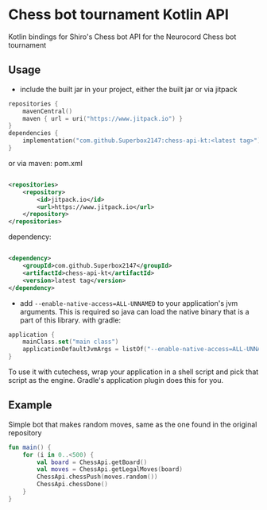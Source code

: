 # Chess bot tournament Kotlin API
Kotlin bindings for Shiro's Chess bot API for the Neurocord Chess bot tournament

## Usage
- include the built jar in your project, either the built jar or via jitpack

```kotlin
repositories {
    mavenCentral()
    maven { url = uri("https://www.jitpack.io") }
}
dependencies {
    implementation("com.github.Superbox2147:chess-api-kt:<latest tag>")
}
```
or via maven:
pom.xml
```xml

<repositories>
    <repository>
        <id>jitpack.io</id>
        <url>https://www.jitpack.io</url>
    </repository>
</repositories>
```
dependency:
```xml

<dependency>
    <groupId>com.github.Superbox2147</groupId>
    <artifactId>chess-api-kt</artifactId>
    <version>latest tag</version>
</dependency>
```
- add `--enable-native-access=ALL-UNNAMED` to your application's  jvm arguments. This is required so java can load the native binary that is a part of this library.
 with gradle:
```kotlin
application {
    mainClass.set("main class")
    applicationDefaultJvmArgs = listOf("--enable-native-access=ALL-UNNAMED")
}
```

To use it with cutechess, wrap your application in a shell script and pick that script as the engine.
Gradle's application plugin does this for you.

## Example
Simple bot that makes random moves, same as the one found in the original repository
```kt
fun main() {
    for (i in 0..<500) {
        val board = ChessApi.getBoard()
        val moves = ChessApi.getLegalMoves(board)
        ChessApi.chessPush(moves.random())
        ChessApi.chessDone()
    }
}
```